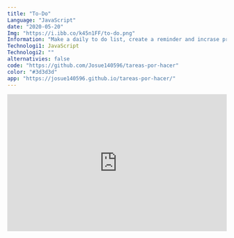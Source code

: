 ```yaml
---
title: "To-Do"
Language: "JavaScript"
date: "2020-05-20"
Img: "https://i.ibb.co/k45n1FF/to-do.png"
Information: "Make a daily to do list, create a reminder and incrase productivity"
Technologi1: JavaScript
Technologi2: ""
alternativies: false
code: "https://github.com/Josue140596/tareas-por-hacer"
color: "#3d3d3d" 
app: "https://josue140596.github.io/tareas-por-hacer/"
---
```







<iframe width="100%" height="315" src="https://www.youtube.com/embed/3YU_YvnYJwo" title="YouTube video player" frameborder="0" allow="accelerometer; autoplay; clipboard-write; encrypted-media; gyroscope; picture-in-picture" allowfullscreen></iframe>